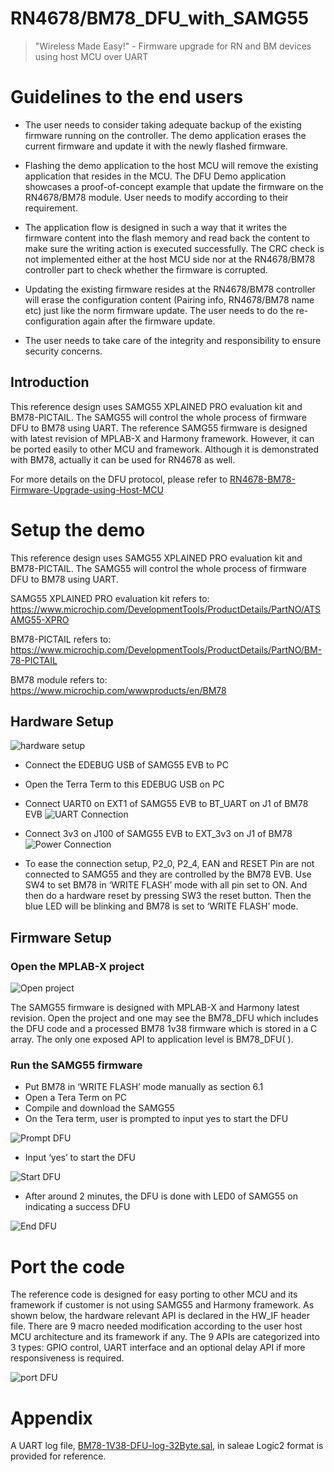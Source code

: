 # RN4678/BM78_DFU_with_SAMG55

> "Wireless Made Easy!" - Firmware upgrade for RN and BM devices using host MCU over UART

# Guidelines to the end users
                                  
-	The user needs to consider taking adequate backup of the existing firmware running on the controller. The demo application erases the current firmware and update it with the newly flashed firmware. 
-	Flashing the demo application to the host MCU will remove the existing application that resides in the MCU. The DFU Demo application showcases a proof-of-concept example that update the firmware on the RN4678/BM78 module. User needs to modify according to their requirement. 

- The application flow is designed in such a way that it writes the firmware content into the flash memory and read back the content to make sure the writing action is executed successfully. The CRC check is not implemented either at the host MCU side nor at the RN4678/BM78 controller part to check whether the firmware is corrupted. 


- Updating the existing firmware resides at the RN4678/BM78 controller will erase the configuration content (Pairing info, RN4678/BM78 name etc) just like the norm firmware update. The user needs to do the re-configuration again after the firmware update. 

- The user needs to take care of the integrity and responsibility to ensure security concerns.

## Introduction 

This reference design uses SAMG55 XPLAINED PRO evaluation kit and BM78-PICTAIL. The SAMG55 will control the whole process of firmware DFU to BM78 using UART. The reference SAMG55 firmware is designed with latest revision of MPLAB-X and Harmony framework. However, it can be ported easily to other MCU and framework. Although it is demonstrated with BM78, actually it can be used for RN4678 as well.

For more details on the DFU protocol, please refer to [RN4678-BM78-Firmware-Upgrade-using-Host-MCU](./RN4678-BM78-Firmware-Upgrade-using-Host-MCU.pdf)

# Setup the demo
This reference design uses SAMG55 XPLAINED PRO evaluation kit and BM78-PICTAIL. The SAMG55 will control the whole process of firmware DFU to BM78 using UART. 

SAMG55 XPLAINED PRO evaluation kit refers to:
https://www.microchip.com/DevelopmentTools/ProductDetails/PartNO/ATSAMG55-XPRO

BM78-PICTAIL refers to:
https://www.microchip.com/DevelopmentTools/ProductDetails/PartNO/BM-78-PICTAIL

BM78 module refers to:
https://www.microchip.com/wwwproducts/en/BM78

## Hardware Setup
![hardware setup](./images/hardware-setup.png "hardware setup")
- Connect the EDEBUG USB of SAMG55 EVB to PC
- Open the Terra Term to this EDEBUG USB on PC
- Connect UART0 on EXT1 of SAMG55 EVB to BT_UART on J1 of BM78 EVB
![UART Connection](./images/UART-connection.png "UART Connection")

- Connect 3v3 on J100 of SAMG55 EVB to EXT_3v3 on J1 of BM78
![Power Connection](./images/Power-connection.png "Power Connection")

- To ease the connection setup, P2_0, P2_4, EAN and RESET Pin are not connected to SAMG55 and they are controlled by the BM78 EVB.
Use SW4 to set BM78 in ‘WRITE FLASH’ mode with all pin set to ON. And then do a hardware reset by pressing SW3 the reset button. Then the blue LED will be blinking and BM78 is set to ‘WRITE FLASH’ mode.


## Firmware Setup
### Open the MPLAB-X project
![Open project](./images/Open-project.png "Open project")

The SAMG55 firmware is designed with MPLAB-X and Harmony latest revision. Open the project and one may see the BM78_DFU which includes the DFU code and a processed BM78 1v38 firmware which is stored in a C array. The only one exposed API to application level is BM78_DFU( ).

### Run the SAMG55 firmware

- Put BM78 in ‘WRITE FLASH’ mode manually as section 6.1
- Open a Tera Term on PC
- Compile and download the SAMG55
- On the Tera term, user is prompted to input yes to start the DFU

![Prompt DFU](./images/prompt-DFU.png "prompt DFU")

- Input ‘yes’ to start the DFU

![Start DFU](./images/start-DFU.png "start DFU")

- After around 2 minutes, the DFU is done with LED0 of SAMG55 on indicating a success DFU

![End DFU](./images/end-DFU.png "end DFU")

# Port the code

The reference code is designed for easy porting to other MCU and its framework if customer is not using SAMG55 and Harmony framework.
As shown below, the hardware relevant API is declared in the HW_IF header file. There are 9 macro needed modification according to the user host MCU architecture and its framework if any. The 9 APIs are categorized into 3 types: GPIO control, UART interface and an optional delay API if more responsiveness is required.

![port DFU](./images/port-DFU.png "port DFU")

# Appendix

A UART log file, [BM78-1V38-DFU-log-32Byte.sal](./BM78-1V38-DFU-log-32Byte.sal), in saleae Logic2 format is provided for reference. 
